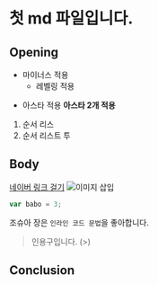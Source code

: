 # 첫 md 파일입니다.

## Opening
- 마이너스 적용
    + 레벨링 적용 
* 아스타 적용
**아스타 2개 적용**
1. 순서 리스
1. 순서 리스트 투

## Body
[네이버 링크 걸기](http://www.naver.com)
![이미지 삽입]()
```javascript
var babo = 3;
```

조슈아 장은 `인라인 코드 문법`을 좋아합니다.

> 인용구입니다. (>)

## Conclusion